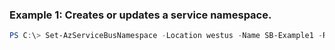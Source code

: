 ### Example 1: Creates or updates a service namespace.
```powershell
PS C:\> Set-AzServiceBusNamespace -Location westus -Name SB-Example1 -ResourceGroupName MyResourceGroup -SkuName Premium -Tag @{Tag2=Tag2Value}
```

